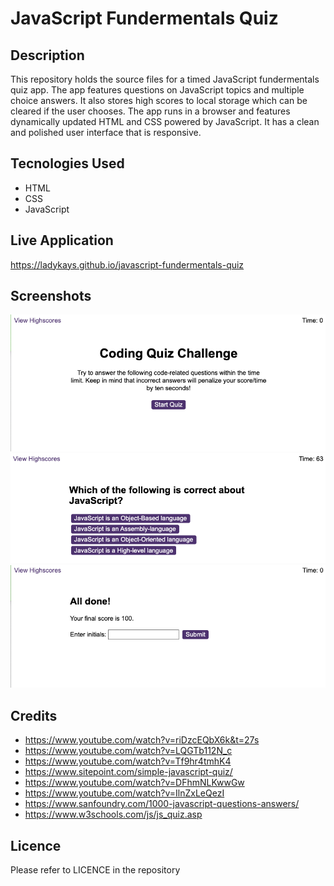 # JavaScript Fundermentals Quiz

## Description
This repository holds the source files for a timed JavaScript fundermentals quiz app. The app features questions on JavaScript topics and multiple choice answers. It also stores high scores to local storage which can be cleared if the user chooses. The app runs in a browser and features dynamically updated HTML and CSS powered by JavaScript. It has a clean and polished user interface that is responsive.

## Tecnologies Used
* HTML
* CSS
* JavaScript

## Live Application
https://ladykays.github.io/javascript-fundermentals-quiz

## Screenshots
![Screenshot](assets/images/screenshot-1.png)
![Screenshot](assets/images/screenshot-2.png)
![Screenshot](assets/images/screenshot-3.png)


## Credits
* https://www.youtube.com/watch?v=riDzcEQbX6k&t=27s
* https://www.youtube.com/watch?v=LQGTb112N_c
* https://www.youtube.com/watch?v=Tf9hr4tmhK4
* https://www.sitepoint.com/simple-javascript-quiz/
* https://www.youtube.com/watch?v=DFhmNLKwwGw
* https://www.youtube.com/watch?v=IlnZxLeQezI
* https://www.sanfoundry.com/1000-javascript-questions-answers/
* https://www.w3schools.com/js/js_quiz.asp



## Licence
Please refer to LICENCE in the repository
